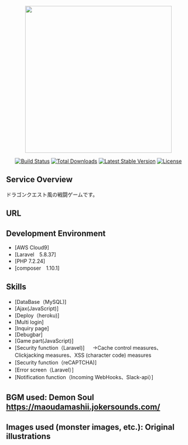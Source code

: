 <p align="center"><img src="https://res.cloudinary.com/dtfbvvkyp/image/upload/v1566331377/laravel-logolockup-cmyk-red.svg" width="400"></p>

<p align="center">
<a href="https://travis-ci.org/laravel/framework"><img src="https://travis-ci.org/laravel/framework.svg" alt="Build Status"></a>
<a href="https://packagist.org/packages/laravel/framework"><img src="https://poser.pugx.org/laravel/framework/d/total.svg" alt="Total Downloads"></a>
<a href="https://packagist.org/packages/laravel/framework"><img src="https://poser.pugx.org/laravel/framework/v/stable.svg" alt="Latest Stable Version"></a>
<a href="https://packagist.org/packages/laravel/framework"><img src="https://poser.pugx.org/laravel/framework/license.svg" alt="License"></a>
</p>

## Service Overview

ドラゴンクエスト風の戦闘ゲームです。

## URL


## Development Environment

- [AWS Cloud9]
- [Laravel　5.8.37]
- [PHP  7.2.24]
- [composer　1.10.1]

## Skills

- [DataBase（MySQL)]
- [Ajax(JavaScript)]
- [Deploy（heroku)]
- [Multi login]
- [Inquiry page]
- [Debugbar]
- [Game part(JavaScript)]
- [Security function（Laravel)]
　 →Cache control measures、Clickjacking measures、XSS (character code) measures
- [Security function（reCAPTCHA)]
- [Error screen（Laravel）]
- [Notification function（Incoming WebHooks、Slack-api）]


## BGM used: Demon Soul　https://maoudamashii.jokersounds.com/
## Images used (monster images, etc.): Original illustrations
